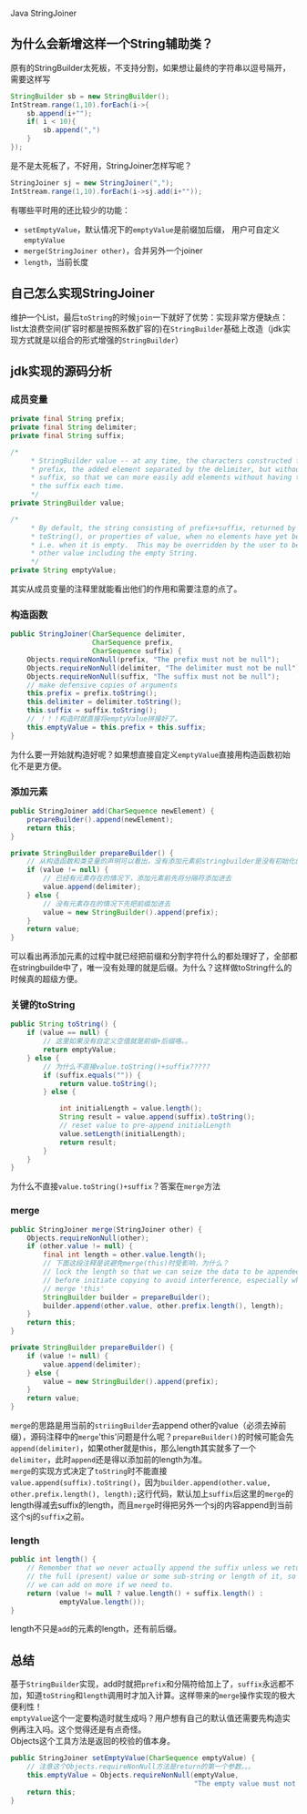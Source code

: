 Java StringJoiner
<a name="myhn8"></a>
## 为什么会新增这样一个String辅助类？
原有的StringBuilder太死板，不支持分割，如果想让最终的字符串以逗号隔开，需要这样写
```java
StringBuilder sb = new StringBuilder();
IntStream.range(1,10).forEach(i->{
    sb.append(i+"");
    if( i < 10){
        sb.append(",")
    } 
});
```
是不是太死板了，不好用，StringJoiner怎样写呢？
```java
StringJoiner sj = new StringJoiner(",");
IntStream.range(1,10).forEach(i->sj.add(i+""));
```
有哪些平时用的还比较少的功能：

- `setEmptyValue`，默认情况下的`emptyValue`是前缀加后缀， 用户可自定义`emptyValue`
- `merge(StringJoiner other)`，合并另外一个joiner
- `length`，当前长度
<a name="gEcQu"></a>
## 自己怎么实现StringJoiner
维护一个List，最后`toString`的时候`join`一下就好了优势：实现非常方便缺点：list太浪费空间(扩容时都是按照系数扩容的)在`StringBuilder`基础上改造（jdk实现方式就是以组合的形式增强的`StringBuilder`）
<a name="w9BEI"></a>
## jdk实现的源码分析
<a name="vpTyy"></a>
### 成员变量
```java
private final String prefix;
private final String delimiter;
private final String suffix;

/*
     * StringBuilder value -- at any time, the characters constructed from the
     * prefix, the added element separated by the delimiter, but without the
     * suffix, so that we can more easily add elements without having to jigger
     * the suffix each time.
     */
private StringBuilder value;

/*
     * By default, the string consisting of prefix+suffix, returned by
     * toString(), or properties of value, when no elements have yet been added,
     * i.e. when it is empty.  This may be overridden by the user to be some
     * other value including the empty String.
     */
private String emptyValue;
```
其实从成员变量的注释里就能看出他们的作用和需要注意的点了。
<a name="tr4jW"></a>
### 构造函数
```java
public StringJoiner(CharSequence delimiter,
                    CharSequence prefix,
                    CharSequence suffix) {
    Objects.requireNonNull(prefix, "The prefix must not be null");
    Objects.requireNonNull(delimiter, "The delimiter must not be null");
    Objects.requireNonNull(suffix, "The suffix must not be null");
    // make defensive copies of arguments
    this.prefix = prefix.toString();
    this.delimiter = delimiter.toString();
    this.suffix = suffix.toString();
    // ！！！构造时就直接将emptyValue拼接好了。
    this.emptyValue = this.prefix + this.suffix;
}
```
为什么要一开始就构造好呢？如果想直接自定义`emptyValue`直接用构造函数初始化不是更方便。
<a name="VoNi1"></a>
### 添加元素
```java
public StringJoiner add(CharSequence newElement) {
    prepareBuilder().append(newElement);
    return this;
}

private StringBuilder prepareBuilder() {
    // 从构造函数和类变量的声明可以看出，没有添加元素前stringbuilder是没有初始化的
    if (value != null) {
        // 已经有元素存在的情况下，添加元素前先将分隔符添加进去
        value.append(delimiter);
    } else {
        // 没有元素存在的情况下先把前缀加进去
        value = new StringBuilder().append(prefix);
    }
    return value;
}
```
可以看出再添加元素的过程中就已经把前缀和分割字符什么的都处理好了，全部都在stringbuilde中了，唯一没有处理的就是后缀。为什么？这样做toString什么的时候真的超级方便。
<a name="vqwfY"></a>
### 关键的toString
```java
public String toString() {
    if (value == null) {
        // 这里如果没有自定义空值就是前缀+后缀咯。。
        return emptyValue;
    } else {
        // 为什么不直接value.toString()+suffix?????
        if (suffix.equals("")) {
            return value.toString();
        } else {

            int initialLength = value.length();
            String result = value.append(suffix).toString();
            // reset value to pre-append initialLength
            value.setLength(initialLength);
            return result;
        }
    }
}
```
为什么不直接`value.toString()+suffix`？答案在`merge`方法
<a name="ERc5u"></a>
### merge
```java
public StringJoiner merge(StringJoiner other) {
    Objects.requireNonNull(other);
    if (other.value != null) {
        final int length = other.value.length();
        // 下面这段注释是说避免merge(this)时受影响，为什么？
        // lock the length so that we can seize the data to be appended
        // before initiate copying to avoid interference, especially when
        // merge 'this'
        StringBuilder builder = prepareBuilder();
        builder.append(other.value, other.prefix.length(), length);
    }
    return this;
}

private StringBuilder prepareBuilder() {
    if (value != null) {
        value.append(delimiter);
    } else {
        value = new StringBuilder().append(prefix);
    }
    return value;
}
```
`merge`的思路是用当前的`striingBuilder`去append other的value（必须去掉前缀），源码注释中的`merge`'this'问题是什么呢？`prepareBuilder()`的时候可能会先`append(delimiter)`，如果other就是this，那么length其实就多了一个`delimiter`，此时`append`还是得以添加前的length为准。<br />`merge`的实现方式决定了`toString`时不能直接`value.append(suffix).toString()`，因为`builder.append(other.value, other.prefix.length(), length);`这行代码，默认加上`suffix`后这里的`merge`的length得减去suffix的length，而且`merge`时得把另外一个sj的内容append到当前这个sj的`suffix`之前。
<a name="HCsgk"></a>
### length
```java
public int length() {
    // Remember that we never actually append the suffix unless we return
    // the full (present) value or some sub-string or length of it, so that
    // we can add on more if we need to.
    return (value != null ? value.length() + suffix.length() :
            emptyValue.length());
}
```
length不只是`add`的元素的length，还有前后缀。
<a name="VELuk"></a>
## 总结
基于`StringBuilder`实现，add时就把`prefix`和分隔符给加上了，`suffix`永远都不加，知道`toString`和`length`调用时才加入计算。这样带来的`merge`操作实现的极大便利性！<br />`emptyValue`这个一定要构造时就生成吗？用户想有自己的默认值还需要先构造实例再注入吗。这个觉得还是有点奇怪。<br />Objects这个工具方法是返回的校验的值本身。
```java
public StringJoiner setEmptyValue(CharSequence emptyValue) {
    // 注意这个Objects.requireNonNull方法是return的第一个参数。。。
    this.emptyValue = Objects.requireNonNull(emptyValue,
                                             "The empty value must not be null").toString();
    return this;
}
```
